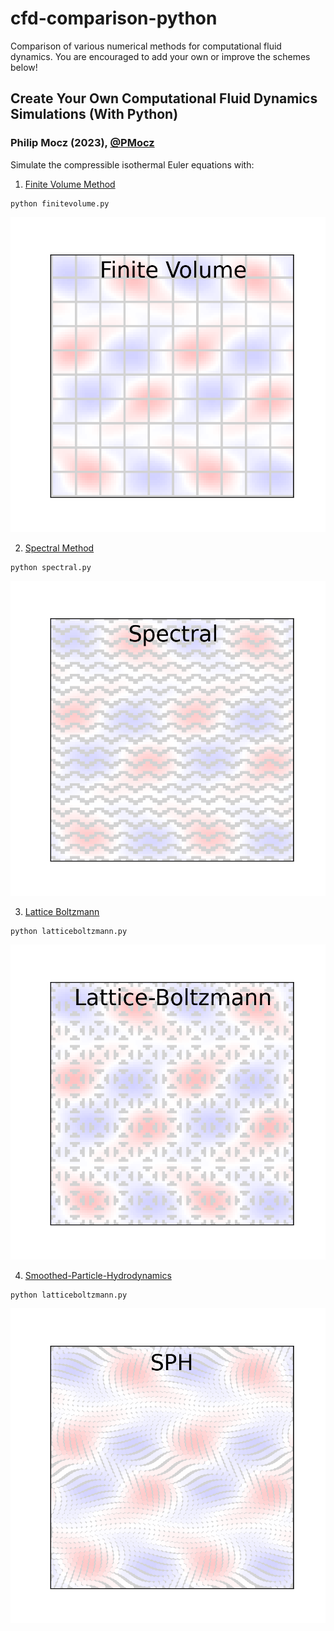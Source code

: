 # cfd-comparison-python
Comparison of various numerical methods for computational fluid dynamics. You are encouraged to add your own or improve the schemes below!

## Create Your Own Computational Fluid Dynamics Simulations (With Python)

### Philip Mocz (2023),  [@PMocz](https://twitter.com/PMocz)

Simulate the compressible isothermal Euler equations with:

1. [Finite Volume Method](https://levelup.gitconnected.com/create-your-own-finite-volume-fluid-simulation-with-python-8f9eab0b8305)


```
python finitevolume.py
```

![FV Simulation](./finitevolume.png)

2. [Spectral Method](https://levelup.gitconnected.com/create-your-own-navier-stokes-spectral-method-fluid-simulation-with-python-3f37405524f4)

```
python spectral.py
```

![Spectral Simulation](./spectral.png)

3. [Lattice Boltzmann](https://medium.com/swlh/create-your-own-lattice-boltzmann-simulation-with-python-8759e8b53b1c)

```
python latticeboltzmann.py
```

![LB Simulation](./latticeboltzmann.png)

4. [Smoothed-Particle-Hydrodynamics](https://philip-mocz.medium.com/create-your-own-smoothed-particle-hydrodynamics-simulation-with-python-76e1cec505f1)

```
python latticeboltzmann.py
```

![SPH Simulation](./sph.png)

